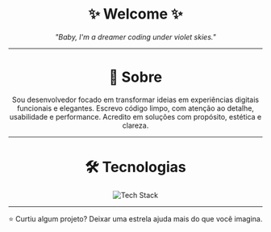 <h1 align="center">✨ Welcome ✨</h1>

<p align="center"><em>"Baby, I'm a dreamer coding under violet skies."</em></p>

---

<h1 align="center">🧠 Sobre</h1>

<p align="center">Sou desenvolvedor focado em transformar ideias em experiências digitais funcionais e elegantes.  
Escrevo código limpo, com atenção ao detalhe, usabilidade e performance.  
Acredito em soluções com propósito, estética e clareza.</p>

---

<h1 align="center">🛠️ Tecnologias </h1>

<p align="center">
  <img src="https://skillicons.dev/icons?i=js,html,css,nextjs,git,vscode" alt="Tech Stack" />
</p>

---

<p align="center">
  ⭐ Curtiu algum projeto? Deixar uma estrela ajuda mais do que você imagina.
</p>
